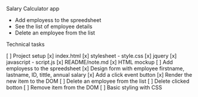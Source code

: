 Salary Calculator app
- Add employess to the spreedsheet
- See the list of employee details
- Delete an employee from the list


Technical tasks

[ ] Project setup
    [x] index.html
    [x] stylesheet - style.css
    [x] jquery
    [x] javascript - script.js
    [x] README/note.md
[x] HTML mockup
[ ] Add employess to the spreedsheet
    [x] Design form with employee firstname, lastname, ID, tittle, annual salary
    [x] Add a click event button
    [x] Render the new item to the DOM
[ ] Delete an employee from the list
    [ ] Delete clicked botton
    [ ] Remove item from the DOM
[ ] Basic styling with CSS





